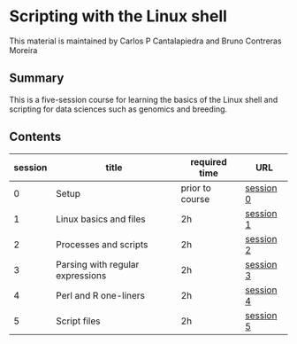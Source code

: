 # Scripting with the Linux shell

This material is maintained by Carlos P Cantalapiedra and Bruno Contreras Moreira

##  Summary

This is a five-session course for learning the basics of the Linux shell and scripting for data sciences such as genomics and breeding.

## Contents

|session|title|required time|URL|
|-------|-----|-------------|---|
|0|Setup|prior to course|[session 0](./session0.md)|
|1|Linux basics and files|2h|[session 1](./session1.md)|
|2|Processes and scripts|2h|[session 2](./session2.md)|
|3|Parsing with regular expressions|2h|[session 3](./session3.md)|
|4|Perl and R one-liners|2h|[session 4](./session4.md)|
|5|Script files|2h|[session 5](./session5.md)|
